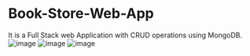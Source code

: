 # Book-Store-Web-App
It is a Full Stack web Application with CRUD operations using MongoDB.
![image](https://user-images.githubusercontent.com/81856196/179928505-a9aa21fd-e8e1-47f5-ba26-7e7af7084ca1.png)
![image](https://user-images.githubusercontent.com/81856196/179928584-042b2a1b-9f6c-4d12-b1d9-c8cd9ce422bf.png)
![image](https://user-images.githubusercontent.com/81856196/179928635-5f5619b6-4bce-4901-ac43-776ec4f53da0.png)
